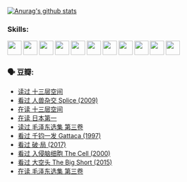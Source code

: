 
[![Anurag's github stats](https://github-readme-stats.vercel.app/api?username=w940853815)](https://github.com/anuraghazra/github-readme-stats)

### Skills:

<code><img height="32" src="https://cdn.jsdelivr.net/npm/simple-icons@v5/icons/python.svg"></code>
<code><img height="32" src="https://cdn.jsdelivr.net/npm/simple-icons@v5/icons/javascript.svg"></code>
<code><img height="32" src="https://cdn.jsdelivr.net/npm/simple-icons@v5/icons/django.svg"></code>
<code><img height="32" src="https://cdn.jsdelivr.net/npm/simple-icons@v5/icons/flask.svg"></code>
<code><img height="32" src="https://cdn.jsdelivr.net/npm/simple-icons@v5/icons/vuetify.svg"></code>
<code><img height="32" src="https://cdn.jsdelivr.net/npm/simple-icons@v5/icons/git.svg"></code>
<code><img height="32" src="https://cdn.jsdelivr.net/npm/simple-icons@v5/icons/docker.svg"></code>
<code><img height="32" src="https://cdn.jsdelivr.net/npm/simple-icons@v5/icons/postgresql.svg"></code>
<code><img height="32" src="https://cdn.jsdelivr.net/npm/simple-icons@v5/icons/elasticsearch.svg"></code>
<code><img height="32" src="https://cdn.jsdelivr.net/npm/simple-icons@v5/icons/macos.svg"></code>
<code><img height="32" src="https://cdn.jsdelivr.net/npm/simple-icons@v5/icons/linux.svg"></code>

### 🗣 豆瓣:

<!-- DOUBAN-ACTIVITIES:START -->
- [读过 十三层空间](https://www.douban.com/people/136069238/status/3700755247/?_i=40463328)
- [看过 人兽杂交 Splice‎ (2009)](https://www.douban.com/people/136069238/status/3700243036/?_i=40463328)
- [在读 十三层空间](https://www.douban.com/people/136069238/status/3695060207/?_i=40463328)
- [在读 日本第一](https://www.douban.com/people/136069238/status/3694074189/?_i=40463328)
- [读过 毛泽东选集 第三卷](https://www.douban.com/people/136069238/status/3693765677/?_i=40463328)
- [看过 千钧一发 Gattaca‎ (1997)](https://www.douban.com/people/136069238/status/3693596409/?_i=40463328)
- [看过 破·局‎ (2017)](https://www.douban.com/people/136069238/status/3692455583/?_i=40463328)
- [看过 入侵脑细胞 The Cell‎ (2000)](https://www.douban.com/people/136069238/status/3685689445/?_i=40463328)
- [看过 大空头 The Big Short‎ (2015)](https://www.douban.com/people/136069238/status/3684552601/?_i=40463328)
- [在读 毛泽东选集 第三卷](https://www.douban.com/people/136069238/status/3684195205/?_i=40463328)
<!-- DOUBAN-ACTIVITIES:END -->
<!--
**w940853815/w940853815** is a ✨ _special_ ✨ repository because its `README.md` (this file) appears on your GitHub profile.

Here are some ideas to get you started:

- 🔭 I’m currently working on ...
- 🌱 I’m currently learning ...
- 👯 I’m looking to collaborate on ...
- 🤔 I’m looking for help with ...
- 💬 Ask me about ...
- 📫 How to reach me: ...
- 😄 Pronouns: ...
- ⚡ Fun fact: ...
-->
